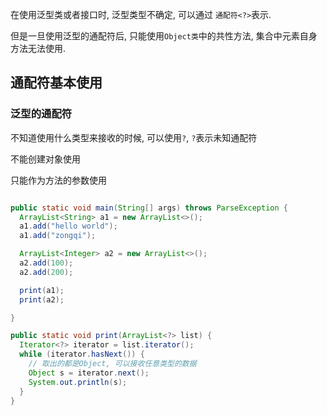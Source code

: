 在使用泛型类或者接口时,  泛型类型不确定, 可以通过 `通配符<?>`表示.

但是一旦使用泛型的通配符后, 只能使用`Object类`中的共性方法, 集合中元素自身方法无法使用.

## 通配符基本使用

### 泛型的通配符

不知道使用什么类型来接收的时候,  可以使用`?`, `?`表示未知通配符

不能创建对象使用

只能作为方法的参数使用

```java

public static void main(String[] args) throws ParseException {
  ArrayList<String> a1 = new ArrayList<>();
  a1.add("hello world");
  a1.add("zongqi");

  ArrayList<Integer> a2 = new ArrayList<>();
  a2.add(100);
  a2.add(200);

  print(a1);
  print(a2);

}

public static void print(ArrayList<?> list) {
  Iterator<?> iterator = list.iterator();
  while (iterator.hasNext()) {
    // 取出的都是Object, 可以接收任意类型的数据
    Object s = iterator.next();
    System.out.println(s);
  }
}
```



